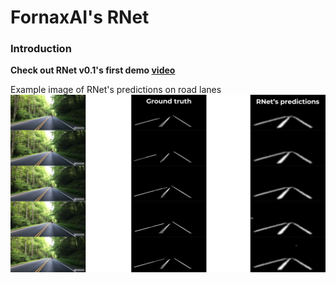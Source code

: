 # FornaxAI's RNet

### Introduction

**Check out RNet v0.1's first demo [video](https://www.youtube.com/watch?v=hZ12vIpCjqM)**

Example image of RNet's predictions on road lanes
![Image of RNet's predictions](https://github.com/FornaxAI/RNet/blob/main/imgs/RNetpreds.jpg)
